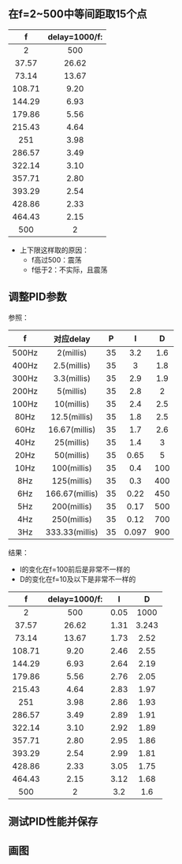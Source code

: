 <!--
 * @Author: Runze Yuan 1959180242@qq.com
 * @Date: 2022-11-27 22:53:57
 * @LastEditors: Runze Yuan 1959180242@qq.com
 * @LastEditTime: 2022-11-28 09:16:52
 * @FilePath: \RS_AS2\Experiments\Week9Experiments\11_28任务.md
 * @Description: 
 * 
 * Copyright (c) 2022 by Runze Yuan 1959180242@qq.com, All Rights Reserved. 
-->
## 在f=2~500中等间距取15个点

|f|delay=1000/f:|
|:-:|:-:|
|2|500|
|37.57|26.62|
|73.14|13.67|
|108.71|9.20|
|144.29|6.93|
|179.86|5.56|
|215.43|4.64|
|251|3.98|
|286.57|3.49|
|322.14|3.10|
|357.71|2.80|
|393.29|2.54|
|428.86|2.33|
|464.43|2.15|
|500|2|

 - 上下限这样取的原因：
    - f高过500：震荡
    - f低于2：不实际，且震荡

## 调整PID参数

参照：

|f|对应delay|P|I|D|
|:-:|:-:|:-:|:-:|:-:|
|500Hz|2(millis)|35|3.2|1.6|
|400Hz|2.5(millis)|35|3|1.8|
|300Hz|3.3(millis)|35|2.9|1.9|
|200Hz|5(millis)|35|2.8|2|
|100Hz|10(millis)|35|2.4|2.5|
|80Hz|12.5(millis)|35|1.8|2.5|
|60Hz|16.67(millis)|35|1.7|2.6|
|40Hz|25(millis)|35|1.4|3|
|20Hz|50(millis)|35|0.65|5|
|10Hz|100(millis)|35|0.4|100|
|8Hz|125(millis)|35|0.3|400|
|6Hz|166.67(millis)|35|0.22|450|
|5Hz|200(millis)|35|0.17|500|
|4Hz|250(millis)|35|0.12|700|
|3Hz|333.33(millis)|35|0.097|900|

结果：
- I的变化在f=100前后是非常不一样的
- D的变化在f=10及以下是非常不一样的

|f|delay=1000/f:|I|D|
|:-:|:-:|:-:|:-:|
|2|500|0.05|1000|
|37.57|26.62|1.31|3.243|
|73.14|13.67|1.73|2.52|
|108.71|9.20|2.46|2.55|
|144.29|6.93|2.64|2.19|
|179.86|5.56|2.76|2.05|
|215.43|4.64|2.83|1.97|
|251|3.98|2.86|1.93|
|286.57|3.49|2.89|1.91|
|322.14|3.10|2.92|1.89|
|357.71|2.80|2.95|1.86|
|393.29|2.54|2.99|1.81|
|428.86|2.33|3.05|1.75|
|464.43|2.15|3.12|1.68|
|500|2|3.2|1.6|

## 测试PID性能并保存

## 画图